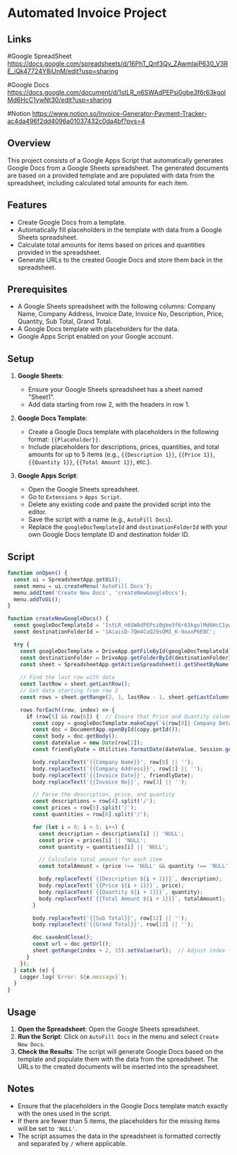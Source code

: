 # Automated Invoice Project
## Links
#Google SpreadSheet
https://docs.google.com/spreadsheets/d/16PhT_Qnf3Qy_ZAwmIajP630_V3RE_iQk47724Y8jUnM/edit?usp=sharing

#Google Docs
https://docs.google.com/document/d/1stLR_n6SWAdPEPsi0gbe3f6r63kgolMd6HcC1ywNt30/edit?usp=sharing

#Notion
https://www.notion.so/Invoice-Generator-Payment-Tracker-ac4da496f2dd4096a01037432c0da4bf?pvs=4

## Overview

This project consists of a Google Apps Script that automatically generates Google Docs from a Google Sheets spreadsheet. The generated documents are based on a provided template and are populated with data from the spreadsheet, including calculated total amounts for each item.

## Features

- Create Google Docs from a template.
- Automatically fill placeholders in the template with data from a Google Sheets spreadsheet.
- Calculate total amounts for items based on prices and quantities provided in the spreadsheet.
- Generate URLs to the created Google Docs and store them back in the spreadsheet.

## Prerequisites

- A Google Sheets spreadsheet with the following columns: Company Name, Company Address, Invoice Date, Invoice No, Description, Price, Quantity, Sub Total, Grand Total.
- A Google Docs template with placeholders for the data.
- Google Apps Script enabled on your Google account.

## Setup

1. **Google Sheets**:
   - Ensure your Google Sheets spreadsheet has a sheet named "Sheet1".
   - Add data starting from row 2, with the headers in row 1.

2. **Google Docs Template**:
   - Create a Google Docs template with placeholders in the following format: `{{Placeholder}}`.
   - Include placeholders for descriptions, prices, quantities, and total amounts for up to 5 items (e.g., `{{Description 1}}`, `{{Price 1}}`, `{{Quantity 1}}`, `{{Total Amount 1}}`, etc.).
   
3. **Google Apps Script**:
   - Open the Google Sheets spreadsheet.
   - Go to `Extensions` > `Apps Script`.
   - Delete any existing code and paste the provided script into the editor.
   - Save the script with a name (e.g., `AutoFill Docs`).
   - Replace the `googleDocTemplateId` and `destinationFolderId` with your own Google Docs template ID and destination folder ID.

## Script

```javascript
function onOpen() {
  const ui = SpreadsheetApp.getUi();
  const menu = ui.createMenu('AutoFill Docs');
  menu.addItem('Create New Docs', 'createNewGoogleDocs');
  menu.addToUi();
}

function createNewGoogleDocs() {
  const googleDocTemplateId = '1stLR_n6SWAdPEPsi0gbe3f6r63kgolMd6HcC1ywNt30';
  const destinationFolderId = '1AiaisD-7Qm4CuQ29sQMI_K-9oaoP6E8C';

  try {
    const googleDocTemplate = DriveApp.getFileById(googleDocTemplateId);
    const destinationFolder = DriveApp.getFolderById(destinationFolderId);
    const sheet = SpreadsheetApp.getActiveSpreadsheet().getSheetByName('Sheet1');
    
    // Find the last row with data
    const lastRow = sheet.getLastRow();
    // Get data starting from row 2
    const rows = sheet.getRange(2, 1, lastRow - 1, sheet.getLastColumn()).getValues();

    rows.forEach((row, index) => {
      if (row[5] && row[6]) {  // Ensure that Price and Quantity columns have data
        const copy = googleDocTemplate.makeCopy(`${row[0]} Company Details`, destinationFolder);
        const doc = DocumentApp.openById(copy.getId());
        const body = doc.getBody();
        const dateValue = new Date(row[2]);
        const friendlyDate = Utilities.formatDate(dateValue, Session.getScriptTimeZone(), "dd/MM/yyyy");

        body.replaceText('{{Company Name}}', row[0] || '');
        body.replaceText('{{Company Address}}', row[1] || '');
        body.replaceText('{{Invoice Date}}', friendlyDate);
        body.replaceText('{{Invoice No}}', row[3] || '');

        // Parse the description, price, and quantity
        const descriptions = row[4].split('/');
        const prices = row[5].split('/');
        const quantities = row[6].split('/');

        for (let i = 0; i < 5; i++) {
          const description = descriptions[i] || 'NULL';
          const price = prices[i] || 'NULL';
          const quantity = quantities[i] || 'NULL';

          // Calculate total amount for each item
          const totalAmount = (price !== 'NULL' && quantity !== 'NULL') ? (parseFloat(price) * parseFloat(quantity)).toFixed(2) : 'NULL';

          body.replaceText(`{{Description ${i + 1}}}`, description);
          body.replaceText(`{{Price ${i + 1}}}`, price);
          body.replaceText(`{{Quantity ${i + 1}}}`, quantity);
          body.replaceText(`{{Total Amount ${i + 1}}}`, totalAmount);
        }

        body.replaceText('{{Sub Total}}', row[12] || '');
        body.replaceText('{{Grand Total}}', row[13] || '');

        doc.saveAndClose();
        const url = doc.getUrl();
        sheet.getRange(index + 2, 15).setValue(url);  // Adjust index + 2 to match row number
      }
    });
  } catch (e) {
    Logger.log(`Error: ${e.message}`);
  }
}
```

## Usage

1. **Open the Spreadsheet**: Open the Google Sheets spreadsheet.
2. **Run the Script**: Click on `AutoFill Docs` in the menu and select `Create New Docs`.
3. **Check the Results**: The script will generate Google Docs based on the template and populate them with the data from the spreadsheet. The URLs to the created documents will be inserted into the spreadsheet.

## Notes

- Ensure that the placeholders in the Google Docs template match exactly with the ones used in the script.
- If there are fewer than 5 items, the placeholders for the missing items will be set to `'NULL'`.
- The script assumes the data in the spreadsheet is formatted correctly and separated by `/` where applicable.

